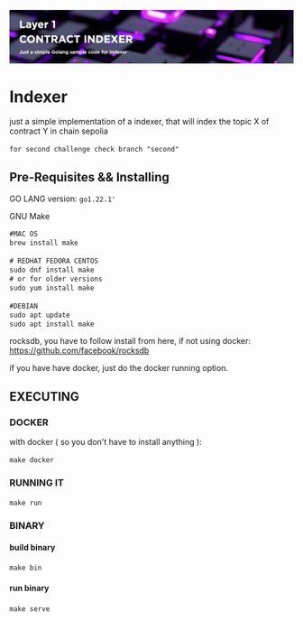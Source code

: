 ![Theme Image](resources/banner.png)

# Indexer

just a simple implementation of a indexer, that will index the topic X of contract Y in chain sepolia

`for second challenge check branch "second"`

## Pre-Requisites && Installing

GO LANG version: `go1.22.1'`

GNU Make

```SH
#MAC OS
brew install make

# REDHAT FEDORA CENTOS
sudo dnf install make
# or for older versions
sudo yum install make

#DEBIAN
sudo apt update
sudo apt install make
```

rocksdb, you have to follow install from here, if not using docker: https://github.com/facebook/rocksdb

if you have have docker, just do the docker running option.

## EXECUTING

### DOCKER
with docker ( so you don't have to install anything ):

`make docker`

### RUNNING IT
`make run`

### BINARY
#### build binary

`make bin`

#### run binary

`make serve`